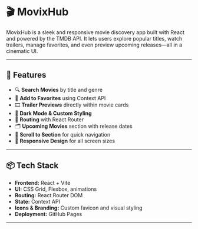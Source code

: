 # 🎬 MovixHub

MovixHub is a sleek and responsive movie discovery app built with React and powered by the TMDB API. It lets users explore popular titles, watch trailers, manage favorites, and even preview upcoming releases—all in a cinematic UI.

---

## 🚀 Features

- 🔍 **Search Movies** by title and genre
- 🌟 **Add to Favorites** using Context API
- 🎞️ **Trailer Previews** directly within movie cards
- 🎨 **Dark Mode & Custom Styling**
- 🧭 **Routing** with React Router
- 🗂️ **Upcoming Movies** section with release dates
- 📌 **Scroll to Section** for quick navigation
- 🍿 **Responsive Design** for all screen sizes

---

## 📦 Tech Stack

- **Frontend:** React + Vite
- **UI:** CSS Grid, Flexbox, animations
- **Routing:** React Router DOM
- **State:** Context API
- **Icons & Branding:** Custom favicon and visual styling
- **Deployment:** GitHub Pages

---

